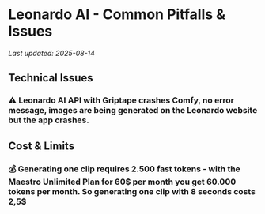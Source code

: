 # Leonardo AI - Common Pitfalls & Issues

*Last updated: 2025-08-14*

## Technical Issues

### ⚠️ Leonardo AI API with Griptape crashes Comfy, no error message, images are being generated on the Leonardo website but the app crashes.

## Cost & Limits

### 💰 Generating one clip requires 2.500 fast tokens - with the Maestro Unlimited Plan for 60$ per month you get 60.000 tokens per month. So generating one clip with 8 seconds costs 2,5$

